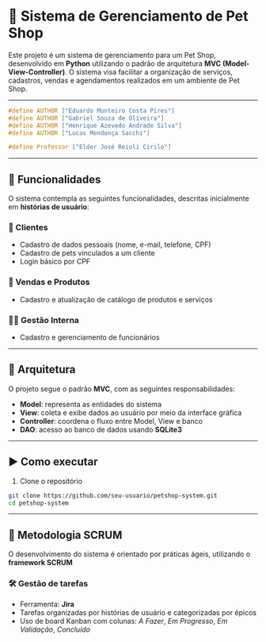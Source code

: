# 🐾 Sistema de Gerenciamento de Pet Shop

Este projeto é um sistema de gerenciamento para um Pet Shop, desenvolvido em **Python** utilizando o padrão de arquitetura **MVC (Model-View-Controller)**. O sistema visa facilitar a organização de serviços, cadastros, vendas e agendamentos realizados em um ambiente de Pet Shop.

---

```cpp
#define AUTHOR ["Eduardo Monteiro Costa Pires"]
#define AUTHOR ["Gabriel Souza de Oliveira"]
#define AUTHOR ["Henrique Azevedo Andrade Silva"]
#define AUTHOR ["Lucas Mendonça Sacchi"]
```

```cpp
#define Professor ["Elder José Reioli Cirilo"]
```

---

## 🚀 Funcionalidades

O sistema contempla as seguintes funcionalidades, descritas inicialmente em **histórias de usuário**:

### 👤 Clientes
- Cadastro de dados pessoais (nome, e-mail, telefone, CPF)
- Cadastro de pets vinculados a um cliente
- Login básico por CPF

### 🧾 Vendas e Produtos
- Cadastro e atualização de catálogo de produtos e serviços

### 🧑‍💼 Gestão Interna
- Cadastro e gerenciamento de funcionários

---

## 🧱 Arquitetura

O projeto segue o padrão **MVC**, com as seguintes responsabilidades:

- **Model**: representa as entidades do sistema
- **View**: coleta e exibe dados ao usuário por meio da interface gráfica
- **Controller**: coordena o fluxo entre Model, View e banco
- **DAO**: acesso ao banco de dados usando **SQLite3**

---

## ▶️ Como executar

1. Clone o repositório
```bash
git clone https://github.com/seu-usuario/petshop-system.git
cd petshop-system
```

---

## 🔄 Metodologia SCRUM

O desenvolvimento do sistema é orientado por práticas ágeis, utilizando o **framework SCRUM**

### 🛠️ Gestão de tarefas
- Ferramenta: **Jira**
- Tarefas organizadas por histórias de usuário e categorizadas por épicos
- Uso de board Kanban com colunas: _A Fazer_, _Em Progresso_, _Em Validação_, _Concluído_